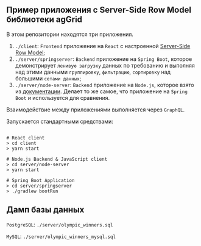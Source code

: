 ## Пример приложения с Server-Side Row Model библиотеки agGrid

В этом репозитории находятся три приложения.

1. `./client`: `Frontend` приложение на `React` с настроенной 
[Server-Side Row Model](https://www.ag-grid.com/javascript-grid-server-side-model/#full-stack-examples);
2. `./server/springserver`: `Backend` приложение на `Spring Boot`, 
которое демонстрирует `ленивую загрузку` данных по требованию и 
выполняя над этими данными `группировку`, `фильтрацию`, `сортировку` над большими `сетами данных`;
3. `./server/node-server`: `Backend` приложение на `Node.js`, 
которое взято из [документации](https://www.ag-grid.com/graphql-server-side-operations/). Делает то же самое,
что приложение на `Spring Boot` и используется для сравнения.  

Взаимодействие между приложениями выполняется через `GraphQL`.

Запускается стандартными средствами:

```

# React client
> cd client
> yarn start

# Node.js Backend & JavaScript client
> cd server/node-server
> yarn start

# Spring Boot Application
> cd server/springserver
> ./gradlew bootRun

``` 

## Дамп базы данных

`PostgreSQL`: `./server/olympic_winners.sql`

`MySQL`: `./server/olympic_winners_mysql.sql`
